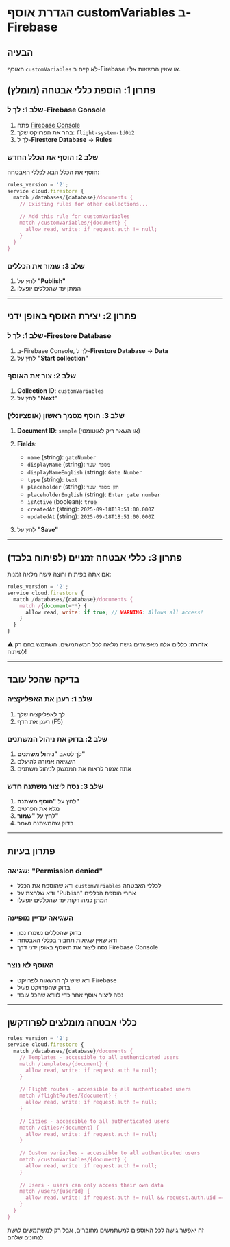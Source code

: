 # הגדרת אוסף customVariables ב-Firebase

## הבעיה
האוסף `customVariables` לא קיים ב-Firebase או שאין הרשאות אליו.

## פתרון 1: הוספת כללי אבטחה (מומלץ)

### שלב 1: לך ל-Firebase Console
1. פתח [Firebase Console](https://console.firebase.google.com/)
2. בחר את הפרויקט שלך: `flight-system-1d0b2`
3. לך ל-**Firestore Database** → **Rules**

### שלב 2: הוסף את הכלל החדש
הוסף את הכלל הבא לכללי האבטחה:

```javascript
rules_version = '2';
service cloud.firestore {
  match /databases/{database}/documents {
    // Existing rules for other collections...
    
    // Add this rule for customVariables
    match /customVariables/{document} {
      allow read, write: if request.auth != null;
    }
  }
}
```

### שלב 3: שמור את הכללים
1. לחץ על **"Publish"**
2. המתן עד שהכללים יופעלו

---

## פתרון 2: יצירת האוסף באופן ידני

### שלב 1: לך ל-Firestore Database
1. ב-Firebase Console, לך ל-**Firestore Database** → **Data**
2. לחץ על **"Start collection"**

### שלב 2: צור את האוסף
1. **Collection ID**: `customVariables`
2. לחץ על **"Next"**

### שלב 3: הוסף מסמך ראשון (אופציונלי)
1. **Document ID**: `sample` (או השאר ריק לאוטומטי)
2. **Fields**:
   - `name` (string): `gateNumber`
   - `displayName` (string): `מספר שער`
   - `displayNameEnglish` (string): `Gate Number`
   - `type` (string): `text`
   - `placeholder` (string): `הזן מספר שער`
   - `placeholderEnglish` (string): `Enter gate number`
   - `isActive` (boolean): `true`
   - `createdAt` (string): `2025-09-18T18:51:00.000Z`
   - `updatedAt` (string): `2025-09-18T18:51:00.000Z`

3. לחץ על **"Save"**

---

## פתרון 3: כללי אבטחה זמניים (לפיתוח בלבד)

אם אתה בפיתוח ורוצה גישה מלאה זמנית:

```javascript
rules_version = '2';
service cloud.firestore {
  match /databases/{database}/documents {
    match /{document=**} {
      allow read, write: if true; // WARNING: Allows all access!
    }
  }
}
```

**⚠️ אזהרה**: כללים אלה מאפשרים גישה מלאה לכל המשתמשים. השתמש בהם רק לפיתוח!

---

## בדיקה שהכל עובד

### שלב 1: רענן את האפליקציה
1. לך לאפליקציה שלך
2. רענן את הדף (F5)

### שלב 2: בדוק את ניהול המשתנים
1. לך לטאב **"ניהול משתנים"**
2. השגיאה אמורה להיעלם
3. אתה אמור לראות את הממשק לניהול משתנים

### שלב 3: נסה ליצור משתנה חדש
1. לחץ על **"הוסף משתנה"**
2. מלא את הפרטים
3. לחץ על **"שמור"**
4. בדוק שהמשתנה נשמר

---

## פתרון בעיות

### שגיאה: "Permission denied"
- ודא שהוספת את הכלל `customVariables` לכללי האבטחה
- ודא שלחצת על "Publish" אחרי הוספת הכללים
- המתן כמה דקות עד שהכללים יופעלו

### השגיאה עדיין מופיעה
- בדוק שהכללים נשמרו נכון
- ודא שאין שגיאות תחביר בכללי האבטחה
- נסה ליצור את האוסף באופן ידני דרך Firebase Console

### האוסף לא נוצר
- ודא שיש לך הרשאות לפרויקט Firebase
- בדוק שהפרויקט פעיל
- נסה ליצור אוסף אחר כדי לוודא שהכל עובד

---

## כללי אבטחה מומלצים לפרודקשן

```javascript
rules_version = '2';
service cloud.firestore {
  match /databases/{database}/documents {
    // Templates - accessible to all authenticated users
    match /templates/{document} {
      allow read, write: if request.auth != null;
    }
    
    // Flight routes - accessible to all authenticated users
    match /flightRoutes/{document} {
      allow read, write: if request.auth != null;
    }
    
    // Cities - accessible to all authenticated users
    match /cities/{document} {
      allow read, write: if request.auth != null;
    }
    
    // Custom variables - accessible to all authenticated users
    match /customVariables/{document} {
      allow read, write: if request.auth != null;
    }
    
    // Users - users can only access their own data
    match /users/{userId} {
      allow read, write: if request.auth != null && request.auth.uid == userId;
    }
  }
}
```

זה יאפשר גישה לכל האוספים למשתמשים מחוברים, אבל רק למשתמשים לגשת לנתונים שלהם.
